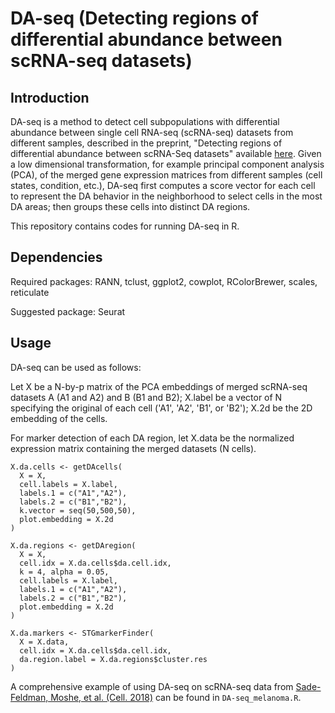 # DA-seq (Detecting regions of differential abundance  between scRNA-seq  datasets)

## Introduction
DA-seq is a method to detect cell subpopulations with differential abundance between single cell RNA-seq (scRNA-seq) datasets from different samples, described in the preprint, "Detecting regions of differential abundance between scRNA-Seq datasets" available [here](http://biorxiv.org/cgi/content/short/711929v1). Given a low dimensional transformation, for example principal component analysis (PCA), of the merged gene expression matrices from different samples (cell states, condition, etc.), DA-seq first computes a score vector for each cell to represent the DA behavior in the neighborhood to select cells in the most DA areas; then groups these cells into distinct DA regions.

This repository contains codes for running DA-seq in R.


## Dependencies
Required packages: RANN, tclust, ggplot2, cowplot, RColorBrewer, scales, reticulate

Suggested package: Seurat


## Usage
DA-seq can be used as follows:

Let X be a N-by-p matrix of the PCA embeddings of merged scRNA-seq datasets A (A1 and A2) and B (B1 and B2); X.label be a vector of N specifying the original of each cell ('A1', 'A2', 'B1', or 'B2'); X.2d be the 2D embedding of the cells.

For marker detection of each DA region, let X.data be the normalized expression matrix containing the merged datasets (N cells).

~~~~
X.da.cells <- getDAcells(
  X = X, 
  cell.labels = X.label, 
  labels.1 = c("A1","A2"), 
  labels.2 = c("B1","B2"), 
  k.vector = seq(50,500,50), 
  plot.embedding = X.2d
)

X.da.regions <- getDAregion(
  X = X, 
  cell.idx = X.da.cells$da.cell.idx, 
  k = 4, alpha = 0.05, 
  cell.labels = X.label, 
  labels.1 = c("A1","A2"), 
  labels.2 = c("B1","B2"), 
  plot.embedding = X.2d
)

X.da.markers <- STGmarkerFinder(
  X = X.data,
  cell.idx = X.da.cells$da.cell.idx,
  da.region.label = X.da.regions$cluster.res
)
~~~~


A comprehensive example of using DA-seq on scRNA-seq data from [Sade-Feldman, Moshe, et al. (Cell. 2018)](https://www.sciencedirect.com/science/article/pii/S0092867418313941) can be found in `DA-seq_melanoma.R`.

